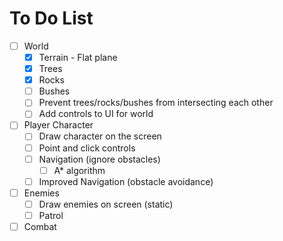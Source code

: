 # To Do List

- [ ] World
  - [x] Terrain - Flat plane
  - [x] Trees
  - [x] Rocks
  - [ ] Bushes
  - [ ] Prevent trees/rocks/bushes from intersecting each other
  - [ ] Add controls to UI for world
- [ ] Player Character
  - [ ] Draw character on the screen
  - [ ] Point and click controls
  - [ ] Navigation (ignore obstacles)
    - [ ] A\* algorithm
  - [ ] Improved Navigation (obstacle avoidance)
- [ ] Enemies
  - [ ] Draw enemies on screen (static)
  - [ ] Patrol
- [ ] Combat
